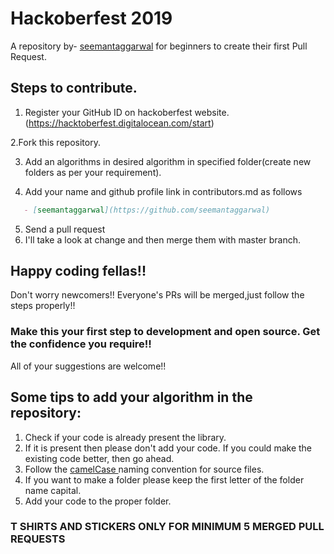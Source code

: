 # Hackoberfest 2019
A repository by- [seemantaggarwal](https://github.com/seemantaggarwal) for beginners to create their first Pull Request.

## Steps to contribute.
1. Register your GitHub ID on hackoberfest website. (https://hacktoberfest.digitalocean.com/start)

2.Fork this repository.

3. Add an algorithms in desired algorithm in specified folder(create new folders as per your requirement).

4. Add your name and github profile link in contributors.md as follows
```markdown
   - [seemantaggarwal](https://github.com/seemantaggarwal)
   ```
5. Send a pull request
6. I'll take a look at change and then merge them with master branch.

## Happy coding fellas!!

Don't worry newcomers!! Everyone's PRs will be merged,just follow the steps properly!!
### Make this your first step to development and open source. Get the confidence you require!!

All of your suggestions are welcome!!

## Some tips to add your algorithm in the repository:
1. Check if your code is already present the library.
2. If it is present then please don't add your code. If you could make the existing code better, then go ahead.
3. Follow the <a href = "https://en.wikipedia.org/wiki/Camel_case">camelCase </a> naming convention for source files.
4. If you want to make a folder please keep the first letter of the folder name capital.
5. Add your code to the proper folder.
 ### T SHIRTS AND STICKERS ONLY FOR MINIMUM 5 MERGED PULL REQUESTS 
